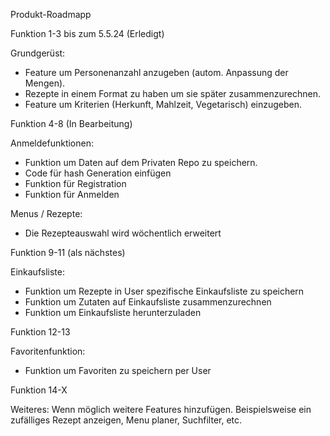 Produkt-Roadmapp

Funktion 1-3 bis zum 5.5.24 (Erledigt)
   
Grundgerüst:
- Feature um Personenanzahl anzugeben (autom. Anpassung der Mengen).
- Rezepte in einem Format zu haben um sie später zusammenzurechnen.
- Feature um Kriterien (Herkunft, Mahlzeit, Vegetarisch) einzugeben.


Funktion 4-8 (In Bearbeitung)

Anmeldefunktionen:
- Funktion um Daten auf dem Privaten Repo zu speichern.
- Code für hash Generation einfügen
- Funktion für Registration
- Funktion für Anmelden

Menus / Rezepte:
- Die Rezepteauswahl wird wöchentlich erweitert


Funktion 9-11 (als nächstes)

Einkaufsliste:
- Funktion um Rezepte in User spezifische Einkaufsliste zu speichern
- Funktion um Zutaten auf Einkaufsliste zusammenzurechnen
- Funktion um Einkaufsliste herunterzuladen


Funktion 12-13

Favoritenfunktion:
- Funktion um Favoriten zu speichern per User


Funktion 14-X

Weiteres:
Wenn möglich weitere Features hinzufügen.
Beispielsweise ein zufälliges Rezept anzeigen, Menu planer, Suchfilter, etc.


